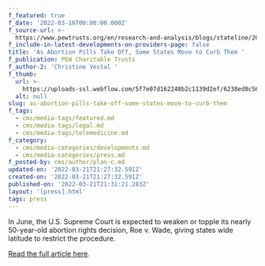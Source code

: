 ```yaml
---
f_featured: true
f_date: '2022-03-16T00:00:00.000Z'
f_source-url: >-
  https://www.pewtrusts.org/en/research-and-analysis/blogs/stateline/2022/03/16/as-abortion-pills-take-off-some-states-move-to-curb-them
f_include-in-latest-developments-on-providers-page: false
title: 'As Abortion Pills Take Off, Some States Move to Curb Them '
f_publication: PEW Charitable Trusts
f_author-2: 'Christine Vestal '
f_thumb:
  url: >-
    https://uploads-ssl.webflow.com/5f7e07d162248b2c1139d2ef/6238ed8c5635a63e454e6173_16x9_M.jpg
  alt: null
slug: as-abortion-pills-take-off-some-states-move-to-curb-them
f_tags:
  - cms/media-tags/featured.md
  - cms/media-tags/legal.md
  - cms/media-tags/telemedicine.md
f_category:
  - cms/media-categories/developments.md
  - cms/media-categories/press.md
f_posted-by: cms/author/plan-c.md
updated-on: '2022-03-21T21:27:32.591Z'
created-on: '2022-03-21T21:27:32.591Z'
published-on: '2022-03-21T21:31:21.283Z'
layout: '[press].html'
tags: press
---
```


In June, the U.S. Supreme Court is expected to weaken or topple its nearly 50-year-old abortion rights decision, Roe v. Wade, giving states wide latitude to restrict the procedure.

[Read the full article here](https://www.pewtrusts.org/en/research-and-analysis/blogs/stateline/2022/03/16/as-abortion-pills-take-off-some-states-move-to-curb-them).
